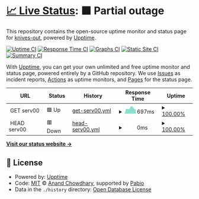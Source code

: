 # [📈 Live Status](https:///upptime-serv00): <!--live status--> **🟧 Partial outage**

This repository contains the open-source uptime monitor and status page for [knives-out](https:///upptime-serv00), powered by [Upptime](https://github.com/upptime/upptime).

[![Uptime CI](https://github.com/knives-out/upptime-serv00/workflows/Uptime%20CI/badge.svg)](https://github.com/knives-out/upptime-serv00/actions?query=workflow%3A%22Uptime+CI%22)
[![Response Time CI](https://github.com/knives-out/upptime-serv00/workflows/Response%20Time%20CI/badge.svg)](https://github.com/knives-out/upptime-serv00/actions?query=workflow%3A%22Response+Time+CI%22)
[![Graphs CI](https://github.com/knives-out/upptime-serv00/workflows/Graphs%20CI/badge.svg)](https://github.com/knives-out/upptime-serv00/actions?query=workflow%3A%22Graphs+CI%22)
[![Static Site CI](https://github.com/knives-out/upptime-serv00/workflows/Static%20Site%20CI/badge.svg)](https://github.com/knives-out/upptime-serv00/actions?query=workflow%3A%22Static+Site+CI%22)
[![Summary CI](https://github.com/knives-out/upptime-serv00/workflows/Summary%20CI/badge.svg)](https://github.com/knives-out/upptime-serv00/actions?query=workflow%3A%22Summary+CI%22)

With [Upptime](https://upptime.js.org), you can get your own unlimited and free uptime monitor and status page, powered entirely by a GitHub repository. We use [Issues](https://github.com/knives-out/upptime-serv00/issues) as incident reports, [Actions](https://github.com/knives-out/upptime-serv00/actions) as uptime monitors, and [Pages](https:///upptime-serv00) for the status page.

<!--start: status pages-->
<!-- This summary is generated by Upptime (https://github.com/upptime/upptime) -->
<!-- Do not edit this manually, your changes will be overwritten -->
<!-- prettier-ignore -->
| URL | Status | History | Response Time | Uptime |
| --- | ------ | ------- | ------------- | ------ |
| <img alt="" src="https://icons.duckduckgo.com/ip3/null.ico" height="13"> GET serv00 | 🟩 Up | [get-serv00.yml](https://github.com/knives-out/upptime-serv00/commits/HEAD/history/get-serv00.yml) | <details><summary><img alt="Response time graph" src="./graphs/get-serv00/response-time-week.png" height="20"> 697ms</summary><br><a href="https:///upptime-serv00/history/get-serv00"><img alt="Response time 717" src="https://img.shields.io/endpoint?url=https%3A%2F%2Fraw.githubusercontent.com%2Fknives-out%2Fupptime-serv00%2FHEAD%2Fapi%2Fget-serv00%2Fresponse-time.json"></a><br><a href="https:///upptime-serv00/history/get-serv00"><img alt="24-hour response time 550" src="https://img.shields.io/endpoint?url=https%3A%2F%2Fraw.githubusercontent.com%2Fknives-out%2Fupptime-serv00%2FHEAD%2Fapi%2Fget-serv00%2Fresponse-time-day.json"></a><br><a href="https:///upptime-serv00/history/get-serv00"><img alt="7-day response time 697" src="https://img.shields.io/endpoint?url=https%3A%2F%2Fraw.githubusercontent.com%2Fknives-out%2Fupptime-serv00%2FHEAD%2Fapi%2Fget-serv00%2Fresponse-time-week.json"></a><br><a href="https:///upptime-serv00/history/get-serv00"><img alt="30-day response time 735" src="https://img.shields.io/endpoint?url=https%3A%2F%2Fraw.githubusercontent.com%2Fknives-out%2Fupptime-serv00%2FHEAD%2Fapi%2Fget-serv00%2Fresponse-time-month.json"></a><br><a href="https:///upptime-serv00/history/get-serv00"><img alt="1-year response time 717" src="https://img.shields.io/endpoint?url=https%3A%2F%2Fraw.githubusercontent.com%2Fknives-out%2Fupptime-serv00%2FHEAD%2Fapi%2Fget-serv00%2Fresponse-time-year.json"></a></details> | <details><summary><a href="https:///upptime-serv00/history/get-serv00">100.00%</a></summary><a href="https:///upptime-serv00/history/get-serv00"><img alt="All-time uptime 100.00%" src="https://img.shields.io/endpoint?url=https%3A%2F%2Fraw.githubusercontent.com%2Fknives-out%2Fupptime-serv00%2FHEAD%2Fapi%2Fget-serv00%2Fuptime.json"></a><br><a href="https:///upptime-serv00/history/get-serv00"><img alt="24-hour uptime 100.00%" src="https://img.shields.io/endpoint?url=https%3A%2F%2Fraw.githubusercontent.com%2Fknives-out%2Fupptime-serv00%2FHEAD%2Fapi%2Fget-serv00%2Fuptime-day.json"></a><br><a href="https:///upptime-serv00/history/get-serv00"><img alt="7-day uptime 100.00%" src="https://img.shields.io/endpoint?url=https%3A%2F%2Fraw.githubusercontent.com%2Fknives-out%2Fupptime-serv00%2FHEAD%2Fapi%2Fget-serv00%2Fuptime-week.json"></a><br><a href="https:///upptime-serv00/history/get-serv00"><img alt="30-day uptime 100.00%" src="https://img.shields.io/endpoint?url=https%3A%2F%2Fraw.githubusercontent.com%2Fknives-out%2Fupptime-serv00%2FHEAD%2Fapi%2Fget-serv00%2Fuptime-month.json"></a><br><a href="https:///upptime-serv00/history/get-serv00"><img alt="1-year uptime 100.00%" src="https://img.shields.io/endpoint?url=https%3A%2F%2Fraw.githubusercontent.com%2Fknives-out%2Fupptime-serv00%2FHEAD%2Fapi%2Fget-serv00%2Fuptime-year.json"></a></details>
| <img alt="" src="https://icons.duckduckgo.com/ip3/null.ico" height="13"> HEAD serv00 | 🟥 Down | [head-serv00.yml](https://github.com/knives-out/upptime-serv00/commits/HEAD/history/head-serv00.yml) | <details><summary><img alt="Response time graph" src="./graphs/head-serv00/response-time-week.png" height="20"> 0ms</summary><br><a href="https:///upptime-serv00/history/head-serv00"><img alt="Response time 0" src="https://img.shields.io/endpoint?url=https%3A%2F%2Fraw.githubusercontent.com%2Fknives-out%2Fupptime-serv00%2FHEAD%2Fapi%2Fhead-serv00%2Fresponse-time.json"></a><br><a href="https:///upptime-serv00/history/head-serv00"><img alt="24-hour response time 0" src="https://img.shields.io/endpoint?url=https%3A%2F%2Fraw.githubusercontent.com%2Fknives-out%2Fupptime-serv00%2FHEAD%2Fapi%2Fhead-serv00%2Fresponse-time-day.json"></a><br><a href="https:///upptime-serv00/history/head-serv00"><img alt="7-day response time 0" src="https://img.shields.io/endpoint?url=https%3A%2F%2Fraw.githubusercontent.com%2Fknives-out%2Fupptime-serv00%2FHEAD%2Fapi%2Fhead-serv00%2Fresponse-time-week.json"></a><br><a href="https:///upptime-serv00/history/head-serv00"><img alt="30-day response time 0" src="https://img.shields.io/endpoint?url=https%3A%2F%2Fraw.githubusercontent.com%2Fknives-out%2Fupptime-serv00%2FHEAD%2Fapi%2Fhead-serv00%2Fresponse-time-month.json"></a><br><a href="https:///upptime-serv00/history/head-serv00"><img alt="1-year response time 0" src="https://img.shields.io/endpoint?url=https%3A%2F%2Fraw.githubusercontent.com%2Fknives-out%2Fupptime-serv00%2FHEAD%2Fapi%2Fhead-serv00%2Fresponse-time-year.json"></a></details> | <details><summary><a href="https:///upptime-serv00/history/head-serv00">100.00%</a></summary><a href="https:///upptime-serv00/history/head-serv00"><img alt="All-time uptime 96.91%" src="https://img.shields.io/endpoint?url=https%3A%2F%2Fraw.githubusercontent.com%2Fknives-out%2Fupptime-serv00%2FHEAD%2Fapi%2Fhead-serv00%2Fuptime.json"></a><br><a href="https:///upptime-serv00/history/head-serv00"><img alt="24-hour uptime 100.00%" src="https://img.shields.io/endpoint?url=https%3A%2F%2Fraw.githubusercontent.com%2Fknives-out%2Fupptime-serv00%2FHEAD%2Fapi%2Fhead-serv00%2Fuptime-day.json"></a><br><a href="https:///upptime-serv00/history/head-serv00"><img alt="7-day uptime 100.00%" src="https://img.shields.io/endpoint?url=https%3A%2F%2Fraw.githubusercontent.com%2Fknives-out%2Fupptime-serv00%2FHEAD%2Fapi%2Fhead-serv00%2Fuptime-week.json"></a><br><a href="https:///upptime-serv00/history/head-serv00"><img alt="30-day uptime 100.00%" src="https://img.shields.io/endpoint?url=https%3A%2F%2Fraw.githubusercontent.com%2Fknives-out%2Fupptime-serv00%2FHEAD%2Fapi%2Fhead-serv00%2Fuptime-month.json"></a><br><a href="https:///upptime-serv00/history/head-serv00"><img alt="1-year uptime 96.91%" src="https://img.shields.io/endpoint?url=https%3A%2F%2Fraw.githubusercontent.com%2Fknives-out%2Fupptime-serv00%2FHEAD%2Fapi%2Fhead-serv00%2Fuptime-year.json"></a></details>

<!--end: status pages-->

[**Visit our status website →**](https:///upptime-serv00)

## 📄 License

- Powered by: [Upptime](https://github.com/upptime/upptime)
- Code: [MIT](./LICENSE) © [Anand Chowdhary](https://anandchowdhary.com), supported by [Pabio](https://pabio.com)
- Data in the `./history` directory: [Open Database License](https://opendatacommons.org/licenses/odbl/1-0/)
